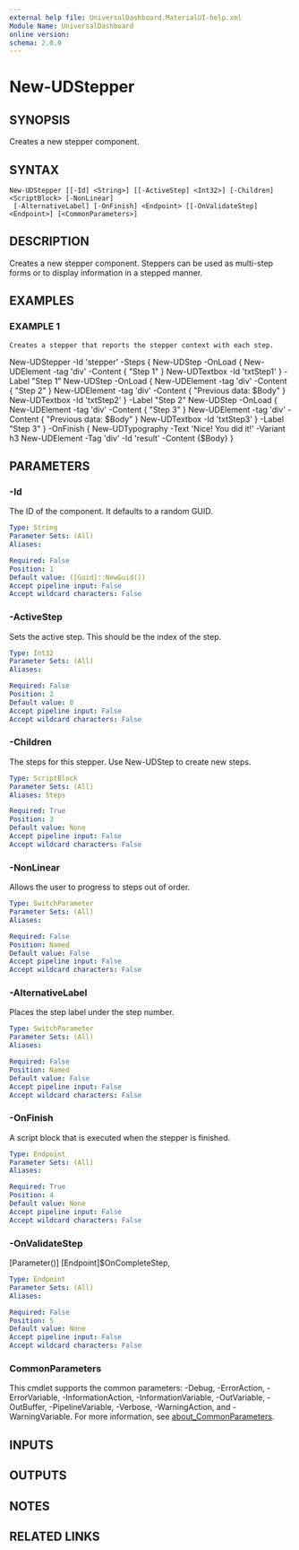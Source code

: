 ```yaml
---
external help file: UniversalDashboard.MaterialUI-help.xml
Module Name: UniversalDashboard
online version:
schema: 2.0.0
---
```


# New-UDStepper

## SYNOPSIS
Creates a new stepper component.

## SYNTAX

```
New-UDStepper [[-Id] <String>] [[-ActiveStep] <Int32>] [-Children] <ScriptBlock> [-NonLinear]
 [-AlternativeLabel] [-OnFinish] <Endpoint> [[-OnValidateStep] <Endpoint>] [<CommonParameters>]
```

## DESCRIPTION
Creates a new stepper component.
Steppers can be used as multi-step forms or to display information in a stepped manner.

## EXAMPLES

### EXAMPLE 1
```
Creates a stepper that reports the stepper context with each step.
```

New-UDStepper -Id 'stepper' -Steps {
    New-UDStep -OnLoad {
        New-UDElement -tag 'div' -Content { "Step 1" }
        New-UDTextbox -Id 'txtStep1' 
    } -Label "Step 1"
    New-UDStep -OnLoad {
        New-UDElement -tag 'div' -Content { "Step 2" }
        New-UDElement -tag 'div' -Content { "Previous data: $Body" }
        New-UDTextbox -Id 'txtStep2' 
    } -Label "Step 2"
    New-UDStep -OnLoad {
        New-UDElement -tag 'div' -Content { "Step 3" }
        New-UDElement -tag 'div' -Content { "Previous data: $Body" }
        New-UDTextbox -Id 'txtStep3' 
    } -Label "Step 3"
} -OnFinish {
    New-UDTypography -Text 'Nice!
You did it!' -Variant h3
    New-UDElement -Tag 'div' -Id 'result' -Content {$Body}
}

## PARAMETERS

### -Id
The ID of the component.
It defaults to a random GUID.

```yaml
Type: String
Parameter Sets: (All)
Aliases:

Required: False
Position: 1
Default value: ([Guid]::NewGuid())
Accept pipeline input: False
Accept wildcard characters: False
```

### -ActiveStep
Sets the active step.
This should be the index of the step.

```yaml
Type: Int32
Parameter Sets: (All)
Aliases:

Required: False
Position: 2
Default value: 0
Accept pipeline input: False
Accept wildcard characters: False
```

### -Children
The steps for this stepper.
Use New-UDStep to create new steps.

```yaml
Type: ScriptBlock
Parameter Sets: (All)
Aliases: Steps

Required: True
Position: 3
Default value: None
Accept pipeline input: False
Accept wildcard characters: False
```

### -NonLinear
Allows the user to progress to steps out of order.

```yaml
Type: SwitchParameter
Parameter Sets: (All)
Aliases:

Required: False
Position: Named
Default value: False
Accept pipeline input: False
Accept wildcard characters: False
```

### -AlternativeLabel
Places the step label under the step number.

```yaml
Type: SwitchParameter
Parameter Sets: (All)
Aliases:

Required: False
Position: Named
Default value: False
Accept pipeline input: False
Accept wildcard characters: False
```

### -OnFinish
A script block that is executed when the stepper is finished.

```yaml
Type: Endpoint
Parameter Sets: (All)
Aliases:

Required: True
Position: 4
Default value: None
Accept pipeline input: False
Accept wildcard characters: False
```

### -OnValidateStep
\[Parameter()\]
\[Endpoint\]$OnCompleteStep,

```yaml
Type: Endpoint
Parameter Sets: (All)
Aliases:

Required: False
Position: 5
Default value: None
Accept pipeline input: False
Accept wildcard characters: False
```

### CommonParameters
This cmdlet supports the common parameters: -Debug, -ErrorAction, -ErrorVariable, -InformationAction, -InformationVariable, -OutVariable, -OutBuffer, -PipelineVariable, -Verbose, -WarningAction, and -WarningVariable. For more information, see [about_CommonParameters](http://go.microsoft.com/fwlink/?LinkID=113216).

## INPUTS

## OUTPUTS

## NOTES

## RELATED LINKS
